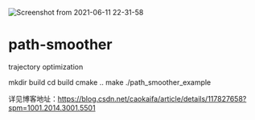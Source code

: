 ![Screenshot from 2021-06-11 22-31-58](https://user-images.githubusercontent.com/21233498/121705081-e9577f80-cb06-11eb-9a4d-0862e272d7e7.png)
# path-smoother
trajectory optimization

mkdir build
cd build
cmake ..
make
./path_smoother_example 

详见博客地址：https://blog.csdn.net/caokaifa/article/details/117827658?spm=1001.2014.3001.5501
